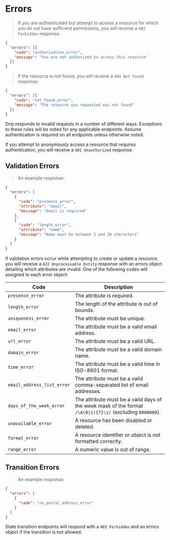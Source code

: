 # Errors

> If you are authenticated but attempt to access a resource for which you do not have sufficient permissions, you will receive a `403 Forbidden` response.

```json
{
  "errors": [{
    "code": "authorization_error",
    "message": "You are not authorized to access this resource"
  }]
}
```

> If the resource is not found, you will receive a `404 Not Found` response.

```json
{
  "errors": [{
    "code": "not_found_error",
    "message": "The resource you requested was not found"
  }]
}
```

Drip responds to invalid requests in a number of different ways. Exceptions to these rules will be noted for any applicable endpoints. Assume authentication is required on all endpoints unless otherwise noted.

If you attempt to anonymously access a resource that requires authentication, you will receive a `401 Unauthorized` response.

## Validation Errors

> An example response:

```json
{
  "errors": [
    {
      "code": "presence_error",
      "attribute": "email",
      "message": "Email is required"
    },
    {
      "code": "length_error",
      "attribute": "name",
      "message": "Name must be between 2 and 20 characters"
    }
  ]
}
```

If validation errors occur while attempting to create or update a resource, you will receive a `422 Unprocessable Entity` response with an errors object detailing which attributes are invalid. One of the following codes will assigned to each error object:

<table>
  <thead>
    <tr>
      <th>Code</th>
      <th>Description</th>
    </tr>
  </thead>
  <tbody>
    <tr>
      <td><code>presence_error</code></td>
      <td>The attribute is required.</td>
    </tr>
    <tr>
      <td><code>length_error</code></td>
      <td>The length of the attribute is out of bounds.</td>
    </tr>
    <tr>
      <td><code>uniqueness_error</code></td>
      <td>The attribute must be unique.</td>
    </tr>
    <tr>
      <td><code>email_error</code></td>
      <td>The attribute must be a valid email address.</td>
    </tr>
    <tr>
      <td><code>url_error</code></td>
      <td>The attribute must be a valid URL.</td>
    </tr>
    <tr>
      <td><code>domain_error</code></td>
      <td>The attribute must be a valid domain name.</td>
    </tr>
    <tr>
      <td><code>time_error</code></td>
      <td>The attribute must be a valid time in ISO-8601 format.</td>
    </tr>
    <tr>
      <td><code>email_address_list_error</code></td>
      <td>The attribute must be a valid comma-separated list of email addresses.</td>
    </tr>
    <tr>
      <td><code>days_of_the_week_error</code></td>
      <td>The attribute must be a valid days of the week mask of the format <br><code>/\A(0|1){7}\z/</code> (excluding <code>0000000</code>).</td>
    </tr>
    <tr>
      <td><code>unavailable_error</code></td>
      <td>A resource has been disabled or deleted.</td>
    </tr>
    <tr>
      <td><code>format_error</code></td>
      <td>A resource identifier or object is not formatted correctly.</td>
    </tr>
    <tr>
      <td><code>range_error</code></td>
      <td>A numeric value is out of range.</td>
    </tr>
  </tbody>
</table>

## Transition Errors

> An example response:

```json
{
  "errors": [
    {
      "code": "no_postal_address_error"
    }
  ]
}
```

State transition endpoints will respond with a `403 Forbidden` and an errors object if the transition is not allowed.
